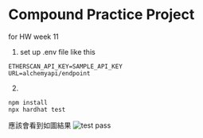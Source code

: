 # Compound Practice Project

for HW week 11

1. set up .env file like this

```
ETHERSCAN_API_KEY=SAMPLE_API_KEY
URL=alchemyapi/endpoint
```

2.

```shell
npm install
npx hardhat test
```

應該會看到如圖結果
![test pass](https://i.imgur.com/gxI3oPn.png)
